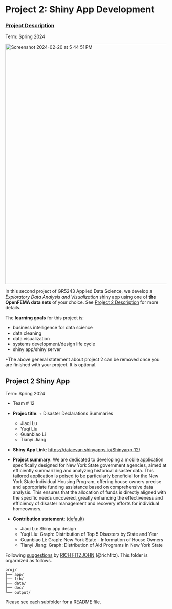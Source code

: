# Project 2: Shiny App Development

### [Project Description](doc/project2_desc.md)

Term: Spring 2024

<img width="748" alt="Screenshot 2024-02-20 at 5 44 51 PM" src="https://github.com/aqkelly/project2-shinyapp-group12/assets/145166784/bfb3e076-bdb5-4742-97a0-fac2252ef31a">


In this second project of GR5243 Applied Data Science, we develop a *Exploratory Data Analysis and Visualization* shiny app using one of **the OpenFEMA data sets** of your choice. See [Project 2 Description](doc/project2_desc.md) for more details.  

The **learning goals** for this project is:

- business intelligence for data science
- data cleaning
- data visualization
- systems development/design life cycle
- shiny app/shiny server

*The above general statement about project 2 can be removed once you are finished with your project. It is optional.

## Project 2 Shiny App
Term: Spring 2024

+ Team # 12
+ **Projec title**: + Disaster Declarations Summaries
	+ Jiaqi Lu
	+ Yuqi Liu
	+ Guanbiao Li
	+ Tianyi Jiang

+ **Shiny App Link**: https://dataevan.shinyapps.io/Shinyapp-12/
	
+ **Project summary**: We are dedicated to developing a mobile application specifically designed for New York State government agencies, aimed at efficiently summarizing and analyzing historical disaster data. This tailored application is poised to be particularly beneficial for the New York State Individual Housing Program, offering house owners precise and appropriate funding assistance based on comprehensive data analysis. This ensures that the allocation of funds is directly aligned with the specific needs uncovered, greatly enhancing the effectiveness and efficiency of disaster management and recovery efforts for individual homeowners.

+ **Contribution statement**: ([default](doc/a_note_on_contributions.md))
	+ Jiaqi Lu: Shiny app design
	+ Yuqi Liu: Graph: Distribution of Top 5 Disasters by State and Year
	+ Guanbiao Li: Graph: New York State - Information of House Owners
	+ Tianyi Jiang: Graph: Distribution of Aid Programs in New York State

Following [suggestions](http://nicercode.github.io/blog/2013-04-05-projects/) by [RICH FITZJOHN](http://nicercode.github.io/about/#Team) (@richfitz). This folder is orgarnized as follows.

```
proj/
├── app/
├── lib/
├── data/
├── doc/
└── output/
```

Please see each subfolder for a README file.

